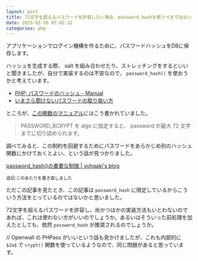 ```yaml
---
layout: post
title: 72文字を超えるパスワードを許容したい場合、password_hashを使うべきではない？
date: 2015-02-26 07:42:12
categories: php
---
```

<!-- {% raw %} -->
<p>アプリケーションでログイン機構を作るために、パスワードハッシュをDBに保存します。</p>

<p>ハッシュを生成する際、 salt を組み合わせたり、ストレッチングをするといいと聞きましたが、自分で実装するのは不安なので、 <code>password_hash()</code> を使おうかと考えています。</p>

<ul>
<li><a href="http://php.net/manual/ja/faq.passwords.php">PHP: パスワードのハッシュ - Manual</a></li>
<li><a href="http://www.slideshare.net/ockeghem/ss-25447896/25">いまさら聞けないパスワードの取り扱い方</a></li>
</ul>

<p>ところが、<a href="http://php.net/manual/ja/function.password-hash.php">この関数のマニュアル</a>にはこう書かれていました。</p>

<blockquote>
  <p>PASSWORD_BCRYPT を algo に指定すると、 password が最大 72 文字までに切り詰められます。</p>
</blockquote>

<p>調べてみると、この制約を回避するためにパスワードをあらかじめ別のハッシュ関数にかけておくとよい、という話が見つかりました。</p>

<p><a href="http://blog.ohgaki.net/password_hash-important-limitation">password_hash()の重要な制限 | yohgaki's blog</a></p>

<p><sup>追記:このあたりを書き直しました</sup></p>

<p>ただこの記事を見たとき、この記事は <code>password_hash</code> に限定しているからこういう方法をとっているのではないかと思いました。</p>

<p>72文字を超えるパスワードを許容し、尚かつほかの実装方法もいとわないのであれば、これは使わない方がいいのでしょうか。あるいはそういった前処理を加えたとしても、依然 <code>password_hash</code> が推奨されるのでしょうか。</p>

<p>// Openwall の PHPass がいいという話も見かけましたが、これも内部的に <code>$2a$</code> で <code>crypt()</code> 関数を使っているようなので、同じ問題があると思っています。</p>
<!-- {% endraw %} -->
